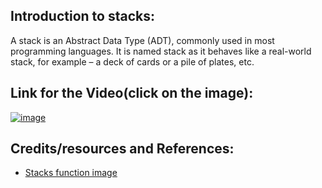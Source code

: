 ## Introduction to stacks:
 A stack is an Abstract Data Type (ADT), commonly used in most programming languages. It is named stack as it behaves like a real-world stack, for example – a deck of cards or a pile of plates, etc.

 ## Link for the Video(click on the image):

 [![image](https://i.ibb.co/6mC1LRX/Screenshot-2021-11-14-at-11-48-47-PM.png)](https://youtu.be/nwNHV98-nao)



 ## Credits/resources and References:

 * [Stacks function image](https://guides.codepath.com/compsci/Stacks-and-Queues)
 

 